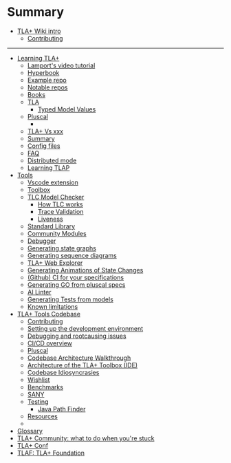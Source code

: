 # Summary

- [TLA+ Wiki intro](./intro.md)
    - [Contributing](./contributing.md)
----
- [Learning TLA+](./learning/intro.md)
    - [Lamport's video tutorial]()
    - [Hyperbook]()
    - [Example repo]()
    - [Notable repos]()
    - [Books]()
    - [TLA]()
        - [Typed Model Values]()
    - [Pluscal](./learning/pluscal.md)
        - []()
    - [TLA+ Vs xxx](./learning/tla-comparisons.md)
    - [Summary](./learning/tla-summary.md)
    - [Config files](./learning/config-file.md)
    - [FAQ](./learning/faq.md)
    - [Distributed mode](./learning/distributed.md)
    - [Learning TLAP]()
- [Tools](./using/intro.md)
    - [Vscode extension](./using/vscode.md)
    - [Toolbox](./using/toolbox.md)
    - [TLC Model Checker](./using/tlc.md)
        - [How TLC works](./using/tlc/how-tlc-works.md)
        - [Trace Validation](./using/tlc/trace-validation.md)
        - [Liveness](./using/tlc/liveness.md)
    - [Standard Library](./using/standard-lib.md)
    - [Community Modules](./using/community-modules.md)
    - [Debugger](./using/debugger.md)
    - [Generating state graphs](./using/generating-state-graphs.md)
    - [Generating sequence diagrams](./using/generating-sequence-diagrams.md)
    - [TLA+ Web Explorer](./using/tla-web-explorer.md)
    - [Generating Animations of State Changes](./using/generating-animation.md)
    - [(Github) CI for your specifications](./using/ci-for-specs.md)
    - [Generating GO from pluscal specs](./using/pgo-generating-go-from-pluscal.md)
    - [AI Linter](./using/ai-linter.md)
    - [Generating Tests from models](./using/generating-tests-from-models.md)
    - [Known limitations](./using/limitations.md)
- [TLA+ Tools Codebase](./codebase/intro.md)
    - [Contributing](./codebase/contributing.md)
    - [Setting up the development environment](./codebase/devenv.md)
    - [Debugging and rootcausing issues](./codebase/debugging.md)
    - [CI/CD overview](./codebase/ci-cd.md)
    - [Pluscal](./codebase/pluscal.md)
    - [Codebase Architecture Walkthrough](./codebase/architecture.md)
    - [Architecture of the TLA+ Toolbox (IDE)](./codebase/architecture-toolbox.md)
    - [Codebase Idiosyncrasies](./codebase/idiosyncrasies.md)
    - [Wishlist](./codebase/wishlist.md)
    - [Benchmarks]()
    - [SANY]()
    - [Testing](./codebase/testing.md)
        - [Java Path Finder](./codebase/jpf.md)
    - [Resources](./codebase/resources.md)
    - []()
- [Glossary](glossary.md)
- [TLA+ Community: what to do when you're stuck](community.md)
- [TLA+ Conf]()
- [TLAF: TLA+ Foundation](tlaf.md)
